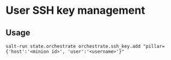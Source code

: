 # User SSH key management

## Usage

```
salt-run state.orchestrate orchestrate.ssh_key.add "pillar={'host':'<minion id>', 'user':'<username>'}"
```
